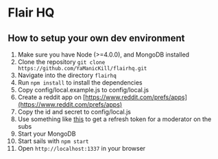 # Flair HQ

## How to setup your own dev environment

1. Make sure you have Node (>=4.0.0), and MongoDB installed
1. Clone the repository `git clone https://github.com/YaManicKill/flairhq.git`
1. Navigate into the directory `flairhq`
1. Run `npm install`  to install the dependencies
1. Copy config/local.example.js to config/local.js
1. Create a reddit app on [https://www.reddit.com/prefs/apps](https://www.reddit.com/prefs/apps)
1. Copy the id and secret to config/local.js
1. Use something like [this](https://github.com/not-an-aardvark/reddit-oauth-helper) to get a refresh token for a moderator on the subs
1. Start your MongoDB
1. Start sails with `npm start`
1. Open `http://localhost:1337` in your browser
